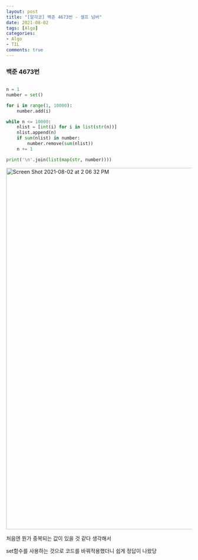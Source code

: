 ```yaml
---
layout: post
title: "[알각코] 백준 4673번 - 셀프 넘버"
date: 2021-08-02
tags: [Algo]
categories:
- Algo
- TIL
comments: true
---
```


### 백준 4673번


```python

n = 1
number = set()

for i in range(1, 10000):
    number.add(i)

while n <= 10000:
    nlist = [int(i) for i in list(str(n))]
    nlist.append(n)
    if sum(nlist) in number:
        number.remove(sum(nlist))
    n += 1

print('\n'.join(list(map(str, number))))
```


<img width="981" alt="Screen Shot 2021-08-02 at 2 06 32 PM" src="https://user-images.githubusercontent.com/39291812/127806920-b155defb-5394-41c8-abfe-0cf64296ddde.png">


처음엔 뭔가 중복되는 값이 있을 것 같다 생각해서

set함수를 사용하는 것으로 코드를 바꿔적용했더니 쉽게 정답이 나왔당
